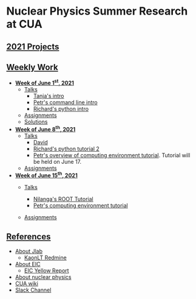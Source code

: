 # Nuclear Physics Summer Research at CUA

## [2021 Projects](https://www.vsl.cua.edu/cua_phy/index.php/MainPage:Nuclear:Summer2021)

## [Weekly Work](weekly_work)
* **[Week of June 1<sup>st</sup>, 2021](weekly_work/6_1_2021)**
    * [Talks](weekly_work/6_1_2021/talks)
        * [Tanja's intro](weekly_work/6_1_2021/talks/Tanja_CUA-NP-Summer2021-06012021-intro.pdf)
        * [Petr's command line intro](weekly_work/6_1_2021/talks/Petr_presentation-2021-06-01-linux-terminal.pdf)
        * [Richard's python intro](weekly_work/6_1_2021/talks/Richard_py_intro.ipynb)
    * [Assignments](weekly_work/6_1_2021/weekly_assignments.md)
    * [Solutions](weekly_work/6_1_2021/exercise_soln/exercise1.ipynb)
* **[Week of June 8<sup>th</sup>, 2021](weekly_work/6_8_2021)**
    * [Talks](weekly_work/6_8_2021/talks)
        * [David](weekly_work/6_8_2021/talks/David_Z_Research_6_8.pptx)
        * [Richard's python tutorial 2](weekly_work/6_8_2021/talks/Richard_py_tutorial2.ipynb)
        * [Petr's overview of computing environment tutorial](weekly_work/6_8_2021/talks/presentation-2021-06-jlab-geant-root-outline.pdf). Tutorial will be held on June 17.
    * [Assignments](weekly_work/6_8_2021/weekly_assignments.md)
* **[Week of June 15<sup>th</sup>, 2021](weekly_work/6_15_2021)**
    * [Talks](weekly_work/6_15_2021/talks)
        * [Nilanga's ROOT Tutorial](weekly_work/6_15_2021/talks/presentation-2021-06-17-jlab-geant-root.pdf)
        * [Petr's computing environment tutorial](weekly_work/6_15_2021/talks/presentation-2021-06-17-jlab-geant-root.pdf)
        
    * [Assignments](weekly_work/6_15_2021/weekly_assignments.md)

## [References](references)
* [About Jlab](https://www.jlab.org/about)
    * [KaonLT Redmine](https://redmine.jlab.org/projects/kltexp/wiki)
* [About EIC](https://www.nationalacademies.org/news/2018/07/a-domestic-electron-ion-collider-would-unlock-scientific-mysteries-of-atomic-nuclei-maintain-us-leadership-in-accelerator-science-new-report-says)
    * [EIC Yellow Report](https://userweb.jlab.org/~doug/yr-jan2021/EIC_YR_FULL.pdf)
* [About nuclear physics](https://particleadventure.org/)
* [CUA wiki](http://www.vsl.cua.edu/cua_phy/index.php/MainPage:Nuclear:Summer2021)
* [Slack Channel](https://cua-reu-2021.slack.com/)
